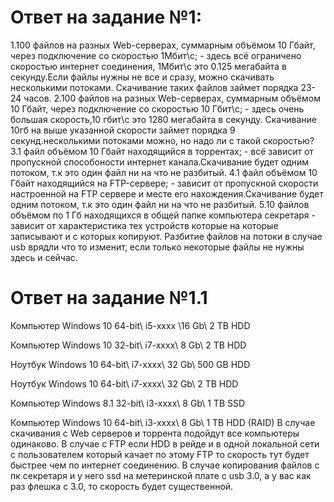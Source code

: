 # Ответ на задание №1:
1.100 файлов на разных Web-серверах, суммарным объёмом 10 Гбайт, через подключение со скоростью 1Мбит\с; - здесь всё ограничено скоростью интернет соединения,  1Мбит\с 
это 0.125 мегабайта в секунду.Если файлы нужны не все и сразу, можно скачивать несколькими потоками. Скачивание таких файлов займет порядка 23-24 часов.
2.100 файлов на разных Web-серверах, суммарным объёмом 10 Гбайт, через подключение со скоростью 10 Гбит\с; - здесь очень большая скорость,10 гбит\с 
это 1280 мегабайта в секунду. Скачивание 10гб на выше указанной скорости займет порядка 9 секунд.несколькими потоками можно, но надо ли с такой скоростью?
3.1 файл объёмом 10 Гбайт находящийся в торрентах; - всё зависит от пропускной способоности интернет канала.Скачивание будет одним потоком, 
т.к это один файл ни на что не разбитый.
4.1 файл объёмом 10 Гбайт находящийся на FTP-сервере; - зависит от пропускной скорости настроенной на FTP сервере и месте его нахождения.Скачивание будет одним потоком, 
т.к это один файл ни на что не разбитый.
5.10 файлов объёмом по 1 Гб находящихся в общей папке компьютера секретаря - зависит от характеристика тех устройств которые на которые записывают и с которых копируют.
Разбитие файлов на потоки в случае usb врядли что то изменит, если только некоторые файлы не нужны здесь и сейчас.
# Ответ на задание №1.1
Компьютер Windows 10 64-bit\ i5-xxxx \16 Gb\ 2 TB HDD 

Компьютер Windows 10 32-bit\ i7-xxxx\ 8 Gb\ 2 TB HDD

Ноутбук Windows 10 64-bit\ i7-xxxx\ 32 Gb\ 500 GB HDD

Ноутбук Windows 10 64-bit\ i7-xxxx\ 32 Gb\ 2 TB HDD

Компьютер Windows 8.1 32-bit\ i3-xxxx\ 8 Gb\ 1 TB SSD

Компьютер Windows 10 64-bit\ i3-xxxx\ 8 Gb\ 1 TB HDD (RAID)
В случае скачивания с Web серверов и торрента подойдут все компьютеры одинаково. В случае с FTP если HDD в рейде и в одной  локальной сети с пользователем который качает 
по этому FTP то скорость тут будет быстрее чем по интернет соединению. В случае копирования файлов с пк секретаря и у него ssd на метеринской плате с usb 3.0, а у вас 
как раз флешка c 3.0, то скорость будет существенной.
